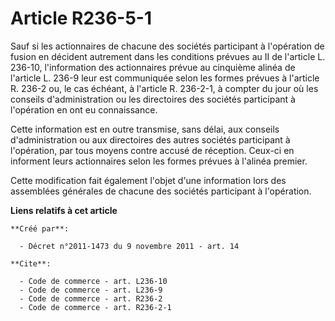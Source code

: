 # Article R236-5-1

Sauf si les actionnaires de chacune des sociétés participant à l'opération de fusion en décident autrement dans les
conditions prévues au II de l'article L. 236-10, l'information des actionnaires prévue au cinquième alinéa de l'article L.
236-9 leur est communiquée selon les formes prévues à l'article R. 236-2 ou, le cas échéant, à l'article R. 236-2-1, à
compter du jour où les conseils d'administration ou les directoires des sociétés participant à l'opération en ont eu
connaissance. 

Cette information est en outre transmise, sans délai, aux conseils d'administration ou aux directoires des autres sociétés
participant à l'opération, par tous moyens contre accusé de réception. Ceux-ci en informent leurs actionnaires selon les
formes prévues à l'alinéa premier. 

Cette modification fait également l'objet d'une information lors des assemblées générales de chacune des sociétés participant
à l'opération.

**Liens relatifs à cet article**

	**Créé par**:

	  - Décret n°2011-1473 du 9 novembre 2011 - art. 14

	**Cite**:

	  - Code de commerce - art. L236-10
	  - Code de commerce - art. L236-9
	  - Code de commerce - art. R236-2
	  - Code de commerce - art. R236-2-1
